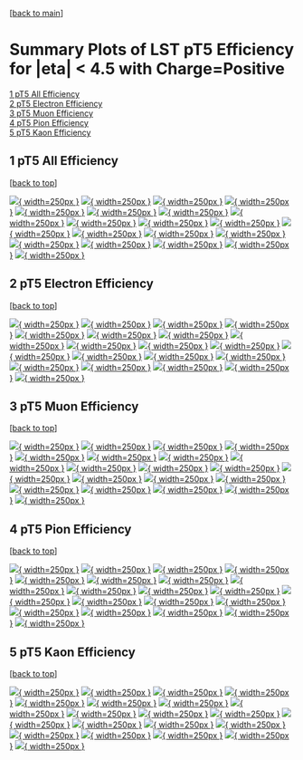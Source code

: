 [[back to main](./)]

# <a name="top"></a> Summary Plots of LST pT5 Efficiency for |eta| < 4.5 with Charge=Positive

[1 pT5 All Efficiency](#1)<br/>[2 pT5 Electron Efficiency](#2)<br/>[3 pT5 Muon Efficiency](#3)<br/>[4 pT5 Pion Efficiency](#4)<br/>[5 pT5 Kaon Efficiency](#5)<br/>



## <a name="1"></a> 1 pT5 All Efficiency

 [[back to top](#top)]

[![](../mtv/var/pT5_base_0_1_eff_pt.png){ width=250px }](pT5_base_0_1_eff_pt.html)
[![](../mtv/var/pT5_base_0_1_eff_ptzoom.png){ width=250px }](pT5_base_0_1_eff_ptzoom.html)
[![](../mtv/var/pT5_base_0_1_eff_ptlow.png){ width=250px }](pT5_base_0_1_eff_ptlow.html)
[![](../mtv/var/pT5_base_0_1_eff_ptlowzoom.png){ width=250px }](pT5_base_0_1_eff_ptlowzoom.html)
[![](../mtv/var/pT5_base_0_1_eff_ptmtv.png){ width=250px }](pT5_base_0_1_eff_ptmtv.html)
[![](../mtv/var/pT5_base_0_1_eff_ptmtvzoom.png){ width=250px }](pT5_base_0_1_eff_ptmtvzoom.html)
[![](../mtv/var/pT5_base_0_1_eff_eta.png){ width=250px }](pT5_base_0_1_eff_eta.html)
[![](../mtv/var/pT5_base_0_1_eff_etazoom.png){ width=250px }](pT5_base_0_1_eff_etazoom.html)
[![](../mtv/var/pT5_base_0_1_eff_etacoarse.png){ width=250px }](pT5_base_0_1_eff_etacoarse.html)
[![](../mtv/var/pT5_base_0_1_eff_etacoarsezoom.png){ width=250px }](pT5_base_0_1_eff_etacoarsezoom.html)
[![](../mtv/var/pT5_base_0_1_eff_phi.png){ width=250px }](pT5_base_0_1_eff_phi.html)
[![](../mtv/var/pT5_base_0_1_eff_phizoom.png){ width=250px }](pT5_base_0_1_eff_phizoom.html)
[![](../mtv/var/pT5_base_0_1_eff_phicoarse.png){ width=250px }](pT5_base_0_1_eff_phicoarse.html)
[![](../mtv/var/pT5_base_0_1_eff_phicoarsezoom.png){ width=250px }](pT5_base_0_1_eff_phicoarsezoom.html)
[![](../mtv/var/pT5_base_0_1_eff_dxy.png){ width=250px }](pT5_base_0_1_eff_dxy.html)
[![](../mtv/var/pT5_base_0_1_eff_dxycoarse.png){ width=250px }](pT5_base_0_1_eff_dxycoarse.html)
[![](../mtv/var/pT5_base_0_1_eff_dxycoarsezoom.png){ width=250px }](pT5_base_0_1_eff_dxycoarsezoom.html)
[![](../mtv/var/pT5_base_0_1_eff_dz.png){ width=250px }](pT5_base_0_1_eff_dz.html)
[![](../mtv/var/pT5_base_0_1_eff_dzcoarse.png){ width=250px }](pT5_base_0_1_eff_dzcoarse.html)
[![](../mtv/var/pT5_base_0_1_eff_dzcoarsezoom.png){ width=250px }](pT5_base_0_1_eff_dzcoarsezoom.html)


## <a name="2"></a> 2 pT5 Electron Efficiency

 [[back to top](#top)]

[![](../mtv/var/pT5_base_11_1_eff_pt.png){ width=250px }](pT5_base_11_1_eff_pt.html)
[![](../mtv/var/pT5_base_11_1_eff_ptzoom.png){ width=250px }](pT5_base_11_1_eff_ptzoom.html)
[![](../mtv/var/pT5_base_11_1_eff_ptlow.png){ width=250px }](pT5_base_11_1_eff_ptlow.html)
[![](../mtv/var/pT5_base_11_1_eff_ptlowzoom.png){ width=250px }](pT5_base_11_1_eff_ptlowzoom.html)
[![](../mtv/var/pT5_base_11_1_eff_ptmtv.png){ width=250px }](pT5_base_11_1_eff_ptmtv.html)
[![](../mtv/var/pT5_base_11_1_eff_ptmtvzoom.png){ width=250px }](pT5_base_11_1_eff_ptmtvzoom.html)
[![](../mtv/var/pT5_base_11_1_eff_eta.png){ width=250px }](pT5_base_11_1_eff_eta.html)
[![](../mtv/var/pT5_base_11_1_eff_etazoom.png){ width=250px }](pT5_base_11_1_eff_etazoom.html)
[![](../mtv/var/pT5_base_11_1_eff_etacoarse.png){ width=250px }](pT5_base_11_1_eff_etacoarse.html)
[![](../mtv/var/pT5_base_11_1_eff_etacoarsezoom.png){ width=250px }](pT5_base_11_1_eff_etacoarsezoom.html)
[![](../mtv/var/pT5_base_11_1_eff_phi.png){ width=250px }](pT5_base_11_1_eff_phi.html)
[![](../mtv/var/pT5_base_11_1_eff_phizoom.png){ width=250px }](pT5_base_11_1_eff_phizoom.html)
[![](../mtv/var/pT5_base_11_1_eff_phicoarse.png){ width=250px }](pT5_base_11_1_eff_phicoarse.html)
[![](../mtv/var/pT5_base_11_1_eff_phicoarsezoom.png){ width=250px }](pT5_base_11_1_eff_phicoarsezoom.html)
[![](../mtv/var/pT5_base_11_1_eff_dxy.png){ width=250px }](pT5_base_11_1_eff_dxy.html)
[![](../mtv/var/pT5_base_11_1_eff_dxycoarse.png){ width=250px }](pT5_base_11_1_eff_dxycoarse.html)
[![](../mtv/var/pT5_base_11_1_eff_dxycoarsezoom.png){ width=250px }](pT5_base_11_1_eff_dxycoarsezoom.html)
[![](../mtv/var/pT5_base_11_1_eff_dz.png){ width=250px }](pT5_base_11_1_eff_dz.html)
[![](../mtv/var/pT5_base_11_1_eff_dzcoarse.png){ width=250px }](pT5_base_11_1_eff_dzcoarse.html)
[![](../mtv/var/pT5_base_11_1_eff_dzcoarsezoom.png){ width=250px }](pT5_base_11_1_eff_dzcoarsezoom.html)


## <a name="3"></a> 3 pT5 Muon Efficiency

 [[back to top](#top)]

[![](../mtv/var/pT5_base_13_1_eff_pt.png){ width=250px }](pT5_base_13_1_eff_pt.html)
[![](../mtv/var/pT5_base_13_1_eff_ptzoom.png){ width=250px }](pT5_base_13_1_eff_ptzoom.html)
[![](../mtv/var/pT5_base_13_1_eff_ptlow.png){ width=250px }](pT5_base_13_1_eff_ptlow.html)
[![](../mtv/var/pT5_base_13_1_eff_ptlowzoom.png){ width=250px }](pT5_base_13_1_eff_ptlowzoom.html)
[![](../mtv/var/pT5_base_13_1_eff_ptmtv.png){ width=250px }](pT5_base_13_1_eff_ptmtv.html)
[![](../mtv/var/pT5_base_13_1_eff_ptmtvzoom.png){ width=250px }](pT5_base_13_1_eff_ptmtvzoom.html)
[![](../mtv/var/pT5_base_13_1_eff_eta.png){ width=250px }](pT5_base_13_1_eff_eta.html)
[![](../mtv/var/pT5_base_13_1_eff_etazoom.png){ width=250px }](pT5_base_13_1_eff_etazoom.html)
[![](../mtv/var/pT5_base_13_1_eff_etacoarse.png){ width=250px }](pT5_base_13_1_eff_etacoarse.html)
[![](../mtv/var/pT5_base_13_1_eff_etacoarsezoom.png){ width=250px }](pT5_base_13_1_eff_etacoarsezoom.html)
[![](../mtv/var/pT5_base_13_1_eff_phi.png){ width=250px }](pT5_base_13_1_eff_phi.html)
[![](../mtv/var/pT5_base_13_1_eff_phizoom.png){ width=250px }](pT5_base_13_1_eff_phizoom.html)
[![](../mtv/var/pT5_base_13_1_eff_phicoarse.png){ width=250px }](pT5_base_13_1_eff_phicoarse.html)
[![](../mtv/var/pT5_base_13_1_eff_phicoarsezoom.png){ width=250px }](pT5_base_13_1_eff_phicoarsezoom.html)
[![](../mtv/var/pT5_base_13_1_eff_dxy.png){ width=250px }](pT5_base_13_1_eff_dxy.html)
[![](../mtv/var/pT5_base_13_1_eff_dxycoarse.png){ width=250px }](pT5_base_13_1_eff_dxycoarse.html)
[![](../mtv/var/pT5_base_13_1_eff_dxycoarsezoom.png){ width=250px }](pT5_base_13_1_eff_dxycoarsezoom.html)
[![](../mtv/var/pT5_base_13_1_eff_dz.png){ width=250px }](pT5_base_13_1_eff_dz.html)
[![](../mtv/var/pT5_base_13_1_eff_dzcoarse.png){ width=250px }](pT5_base_13_1_eff_dzcoarse.html)
[![](../mtv/var/pT5_base_13_1_eff_dzcoarsezoom.png){ width=250px }](pT5_base_13_1_eff_dzcoarsezoom.html)


## <a name="4"></a> 4 pT5 Pion Efficiency

 [[back to top](#top)]

[![](../mtv/var/pT5_base_211_1_eff_pt.png){ width=250px }](pT5_base_211_1_eff_pt.html)
[![](../mtv/var/pT5_base_211_1_eff_ptzoom.png){ width=250px }](pT5_base_211_1_eff_ptzoom.html)
[![](../mtv/var/pT5_base_211_1_eff_ptlow.png){ width=250px }](pT5_base_211_1_eff_ptlow.html)
[![](../mtv/var/pT5_base_211_1_eff_ptlowzoom.png){ width=250px }](pT5_base_211_1_eff_ptlowzoom.html)
[![](../mtv/var/pT5_base_211_1_eff_ptmtv.png){ width=250px }](pT5_base_211_1_eff_ptmtv.html)
[![](../mtv/var/pT5_base_211_1_eff_ptmtvzoom.png){ width=250px }](pT5_base_211_1_eff_ptmtvzoom.html)
[![](../mtv/var/pT5_base_211_1_eff_eta.png){ width=250px }](pT5_base_211_1_eff_eta.html)
[![](../mtv/var/pT5_base_211_1_eff_etazoom.png){ width=250px }](pT5_base_211_1_eff_etazoom.html)
[![](../mtv/var/pT5_base_211_1_eff_etacoarse.png){ width=250px }](pT5_base_211_1_eff_etacoarse.html)
[![](../mtv/var/pT5_base_211_1_eff_etacoarsezoom.png){ width=250px }](pT5_base_211_1_eff_etacoarsezoom.html)
[![](../mtv/var/pT5_base_211_1_eff_phi.png){ width=250px }](pT5_base_211_1_eff_phi.html)
[![](../mtv/var/pT5_base_211_1_eff_phizoom.png){ width=250px }](pT5_base_211_1_eff_phizoom.html)
[![](../mtv/var/pT5_base_211_1_eff_phicoarse.png){ width=250px }](pT5_base_211_1_eff_phicoarse.html)
[![](../mtv/var/pT5_base_211_1_eff_phicoarsezoom.png){ width=250px }](pT5_base_211_1_eff_phicoarsezoom.html)
[![](../mtv/var/pT5_base_211_1_eff_dxy.png){ width=250px }](pT5_base_211_1_eff_dxy.html)
[![](../mtv/var/pT5_base_211_1_eff_dxycoarse.png){ width=250px }](pT5_base_211_1_eff_dxycoarse.html)
[![](../mtv/var/pT5_base_211_1_eff_dxycoarsezoom.png){ width=250px }](pT5_base_211_1_eff_dxycoarsezoom.html)
[![](../mtv/var/pT5_base_211_1_eff_dz.png){ width=250px }](pT5_base_211_1_eff_dz.html)
[![](../mtv/var/pT5_base_211_1_eff_dzcoarse.png){ width=250px }](pT5_base_211_1_eff_dzcoarse.html)
[![](../mtv/var/pT5_base_211_1_eff_dzcoarsezoom.png){ width=250px }](pT5_base_211_1_eff_dzcoarsezoom.html)


## <a name="5"></a> 5 pT5 Kaon Efficiency

 [[back to top](#top)]

[![](../mtv/var/pT5_base_321_1_eff_pt.png){ width=250px }](pT5_base_321_1_eff_pt.html)
[![](../mtv/var/pT5_base_321_1_eff_ptzoom.png){ width=250px }](pT5_base_321_1_eff_ptzoom.html)
[![](../mtv/var/pT5_base_321_1_eff_ptlow.png){ width=250px }](pT5_base_321_1_eff_ptlow.html)
[![](../mtv/var/pT5_base_321_1_eff_ptlowzoom.png){ width=250px }](pT5_base_321_1_eff_ptlowzoom.html)
[![](../mtv/var/pT5_base_321_1_eff_ptmtv.png){ width=250px }](pT5_base_321_1_eff_ptmtv.html)
[![](../mtv/var/pT5_base_321_1_eff_ptmtvzoom.png){ width=250px }](pT5_base_321_1_eff_ptmtvzoom.html)
[![](../mtv/var/pT5_base_321_1_eff_eta.png){ width=250px }](pT5_base_321_1_eff_eta.html)
[![](../mtv/var/pT5_base_321_1_eff_etazoom.png){ width=250px }](pT5_base_321_1_eff_etazoom.html)
[![](../mtv/var/pT5_base_321_1_eff_etacoarse.png){ width=250px }](pT5_base_321_1_eff_etacoarse.html)
[![](../mtv/var/pT5_base_321_1_eff_etacoarsezoom.png){ width=250px }](pT5_base_321_1_eff_etacoarsezoom.html)
[![](../mtv/var/pT5_base_321_1_eff_phi.png){ width=250px }](pT5_base_321_1_eff_phi.html)
[![](../mtv/var/pT5_base_321_1_eff_phizoom.png){ width=250px }](pT5_base_321_1_eff_phizoom.html)
[![](../mtv/var/pT5_base_321_1_eff_phicoarse.png){ width=250px }](pT5_base_321_1_eff_phicoarse.html)
[![](../mtv/var/pT5_base_321_1_eff_phicoarsezoom.png){ width=250px }](pT5_base_321_1_eff_phicoarsezoom.html)
[![](../mtv/var/pT5_base_321_1_eff_dxy.png){ width=250px }](pT5_base_321_1_eff_dxy.html)
[![](../mtv/var/pT5_base_321_1_eff_dxycoarse.png){ width=250px }](pT5_base_321_1_eff_dxycoarse.html)
[![](../mtv/var/pT5_base_321_1_eff_dxycoarsezoom.png){ width=250px }](pT5_base_321_1_eff_dxycoarsezoom.html)
[![](../mtv/var/pT5_base_321_1_eff_dz.png){ width=250px }](pT5_base_321_1_eff_dz.html)
[![](../mtv/var/pT5_base_321_1_eff_dzcoarse.png){ width=250px }](pT5_base_321_1_eff_dzcoarse.html)
[![](../mtv/var/pT5_base_321_1_eff_dzcoarsezoom.png){ width=250px }](pT5_base_321_1_eff_dzcoarsezoom.html)
